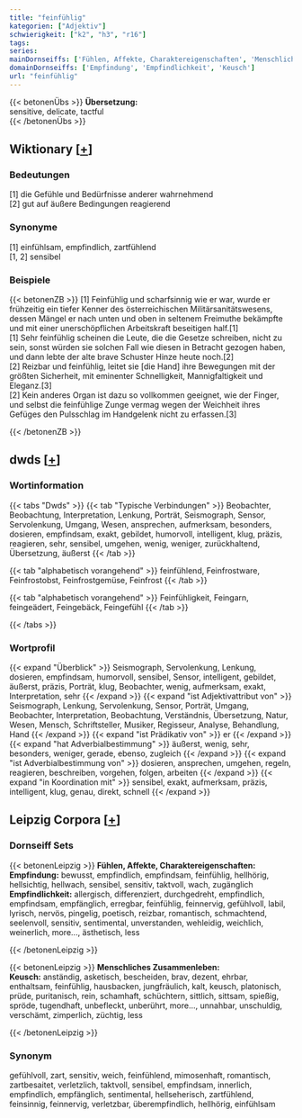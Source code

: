 ```yaml
---
title: "feinfühlig"
kategorien: ["Adjektiv"]
schwierigkeit: ["k2", "h3", "r16"]
tags:
series:
mainDornseiffs: ['Fühlen, Affekte, Charaktereigenschaften', 'Menschliches Zusammenleben']
domainDornseiffs: ['Empfindung', 'Empfindlichkeit', 'Keusch']
url: "feinfühlig"
---
```


{{< betonenÜbs >}}
**Übersetzung:**  
sensitive, delicate, tactful  
{{< /betonenÜbs >}}

## Wiktionary [[+](https://de.wiktionary.org/wiki/feinfühlig)]

### Bedeutungen
[1] die Gefühle und Bedürfnisse anderer wahrnehmend  
[2] gut auf äußere Bedingungen reagierend  

### Synonyme
[1] einfühlsam, empfindlich, zartfühlend  
[1, 2] sensibel  

### Beispiele
{{< betonenZB >}}
[1] Feinfühlig und scharfsinnig wie er war, wurde er frühzeitig ein tiefer Kenner des österreichischen Militärsanitätswesens, dessen Mängel er nach unten und oben in seltenem Freimuthe bekämpfte und mit einer unerschöpflichen Arbeitskraft beseitigen half.[1]  
[1] Sehr feinfühlig scheinen die Leute, die die Gesetze schreiben, nicht zu sein, sonst würden sie solchen Fall wie diesen in Betracht gezogen haben, und dann lebte der alte brave Schuster Hinze heute noch.[2]  
[2] Reizbar und feinfühlig, leitet sie [die Hand] ihre Bewegungen mit der größten Sicherheit, mit eminenter Schnelligkeit, Mannigfaltigkeit und Eleganz.[3]  
[2] Kein anderes Organ ist dazu so vollkommen geeignet, wie der Finger, und selbst die feinfühlige Zunge vermag wegen der Weichheit ihres Gefüges den Pulsschlag im Handgelenk nicht zu erfassen.[3]  

{{< /betonenZB >}}


## dwds [[+](https://www.dwds.de/wb/feinfühlig)]

### Wortinformation
{{< tabs "Dwds" >}}
{{< tab "Typische Verbindungen" >}}
Beobachter, Beobachtung, Interpretation, Lenkung, Porträt, Seismograph, Sensor, Servolenkung, Umgang, Wesen, ansprechen, aufmerksam, besonders, dosieren, empfindsam, exakt, gebildet, humorvoll, intelligent, klug, präzis, reagieren, sehr, sensibel, umgehen, wenig, weniger, zurückhaltend, Übersetzung, äußerst
{{< /tab >}}

{{< tab "alphabetisch vorangehend" >}}
feinfühlend, Feinfrostware, Feinfrostobst, Feinfrostgemüse, Feinfrost
{{< /tab >}}

{{< tab "alphabetisch vorangehend" >}}
Feinfühligkeit, Feingarn, feingeädert, Feingebäck, Feingefühl
{{< /tab >}}

{{< /tabs >}}

### Wortprofil
{{< expand "Überblick" >}} Seismograph, Servolenkung, Lenkung, dosieren, empfindsam, humorvoll, sensibel, Sensor, intelligent, gebildet, äußerst, präzis, Porträt, klug, Beobachter, wenig, aufmerksam, exakt, Interpretation, sehr {{< /expand >}}
{{< expand "ist Adjektivattribut von" >}} Seismograph, Lenkung, Servolenkung, Sensor, Porträt, Umgang, Beobachter, Interpretation, Beobachtung, Verständnis, Übersetzung, Natur, Wesen, Mensch, Schriftsteller, Musiker, Regisseur, Analyse, Behandlung, Hand {{< /expand >}}
{{< expand "ist Prädikativ von" >}} er {{< /expand >}}
{{< expand "hat Adverbialbestimmung" >}} äußerst, wenig, sehr, besonders, weniger, gerade, ebenso, zugleich {{< /expand >}}
{{< expand "ist Adverbialbestimmung von" >}} dosieren, ansprechen, umgehen, regeln, reagieren, beschreiben, vorgehen, folgen, arbeiten {{< /expand >}}
{{< expand "in Koordination mit" >}} sensibel, exakt, aufmerksam, präzis, intelligent, klug, genau, direkt, schnell {{< /expand >}}

## Leipzig Corpora [[+](https://corpora.uni-leipzig.de/en/res?word=feinfühlig&corpusId=deu_newscrawl-public_2018)]

### Dornseiff Sets
{{< betonenLeipzig >}}
**Fühlen, Affekte, Charaktereigenschaften:**  
**Empfindung:** bewusst, empfindlich, empfindsam, feinfühlig, hellhörig, hellsichtig, hellwach, sensibel, sensitiv, taktvoll, wach, zugänglich  
**Empfindlichkeit:** allergisch, differenziert, durchgedreht, empfindlich, empfindsam, empfänglich, erregbar, feinfühlig, feinnervig, gefühlvoll, labil, lyrisch, nervös, pingelig, poetisch, reizbar, romantisch, schmachtend, seelenvoll, sensitiv, sentimental, unverstanden, wehleidig, weichlich, weinerlich, more..., ästhetisch, less  

{{< /betonenLeipzig >}}


{{< betonenLeipzig >}}
**Menschliches Zusammenleben:**  
**Keusch:** anständig, asketisch, bescheiden, brav, dezent, ehrbar, enthaltsam, feinfühlig, hausbacken, jungfräulich, kalt, keusch, platonisch, prüde, puritanisch, rein, schamhaft, schüchtern, sittlich, sittsam, spießig, spröde, tugendhaft, unbefleckt, unberührt, more..., unnahbar, unschuldig, verschämt, zimperlich, züchtig, less  

{{< /betonenLeipzig >}}

### Synonym
gefühlvoll, zart, sensitiv, weich, feinfühlend, mimosenhaft, romantisch, zartbesaitet, verletzlich, taktvoll, sensibel, empfindsam, innerlich, empfindlich, empfänglich, sentimental, hellseherisch, zartfühlend, feinsinnig, feinnervig, verletzbar, überempfindlich, hellhörig, einfühlsam

